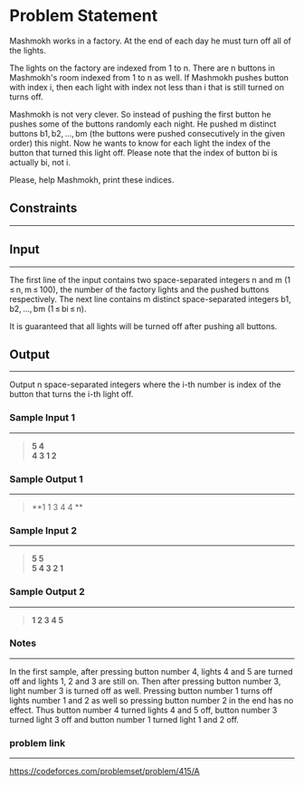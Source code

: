 
# Problem Statement
Mashmokh works in a factory. At the end of each day he must turn off all of the lights.

The lights on the factory are indexed from 1 to n. There are n buttons in Mashmokh's room indexed from 1 to n as well. If Mashmokh pushes button with index i, then each light with index not less than i that is still turned on turns off.

Mashmokh is not very clever. So instead of pushing the first button he pushes some of the buttons randomly each night. He pushed m distinct buttons b1, b2, ..., bm (the buttons were pushed consecutively in the given order) this night. Now he wants to know for each light the index of the button that turned this light off. Please note that the index of button bi is actually bi, not i.

Please, help Mashmokh, print these indices.

## Constraints
---


## Input
----
The first line of the input contains two space-separated integers n and m (1 ≤ n, m ≤ 100), the number of the factory lights and the pushed buttons respectively. The next line contains m distinct space-separated integers b1, b2, ..., bm (1 ≤ bi ≤ n).

It is guaranteed that all lights will be turned off after pushing all buttons.

## Output
---
Output n space-separated integers where the i-th number is index of the button that turns the i-th light off.


### Sample Input 1
----
> **5 4\
4 3 1 2**

### Sample Output  1
----
> **1 1 3 4 4 **



 ### Sample Input 2
----
> **5 5\
5 4 3 2 1**

### Sample Output  2
----
> **1 2 3 4 5**

### Notes
----
In the first sample, after pressing button number 4, lights 4 and 5 are turned off and lights 1, 2 and 3 are still on. Then after pressing button number 3, light number 3 is turned off as well. Pressing button number 1 turns off lights number 1 and 2 as well so pressing button number 2 in the end has no effect. Thus button number 4 turned lights 4 and 5 off, button number 3 turned light 3 off and button number 1 turned light 1 and 2 off.

### problem link
---
https://codeforces.com/problemset/problem/415/A